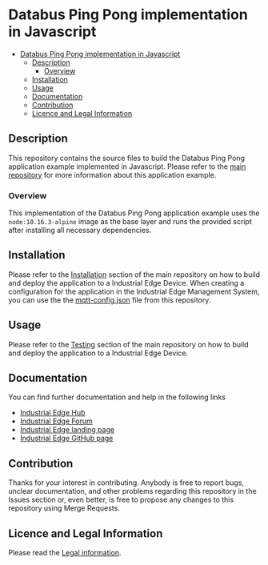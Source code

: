 # Databus Ping Pong implementation in Javascript



- [Databus Ping Pong implementation in Javascript](#databus-ping-pong-implementation-in-javascript)
  * [Description](#description)
    + [Overview](#overview)
  * [Installation](#installation)
  * [Usage](#usage)
  * [Documentation](#documentation)
  * [Contribution](#contribution)
  * [Licence and Legal Information](#licence-and-legal-information)

## Description
This repository contains the source files to build the Databus Ping Pong application example implemented in Javascript. Please refer to the [main repository](https://github.com/industrial-edge/pingpong-python) for more information about this application example.

### Overview

This implementation of the Databus Ping Pong application example uses the ``node:10.16.3-alpine`` image as the base layer and runs the provided script after installing all necessary dependencies.


## Installation

Please refer to the [Installation](https://github.com/industrial-edge/pingpong-python/blob/main/docs/Installation.md) section of the main repository on how to build and deploy the application to a Industrial Edge Device.
When creating a configuration for the application in the Industrial Edge Management System, you can use the the [mqtt-config.json](cfg-data/mqtt-config.json) file from this repository.

## Usage

Please refer to the [Testing](https://github.com/industrial-edge/pingpong-python/blob/main/docs/Installation.md#testing-the-application-using-simatic-flow-creator) section of the main repository on how to build and deploy the application to a Industrial Edge Device.

## Documentation

  
You can find further documentation and help in the following links
  - [Industrial Edge Hub](https://iehub.eu1.edge.siemens.cloud/#/documentation)
  - [Industrial Edge Forum](https://www.siemens.com/industrial-edge-forum)
  - [Industrial Edge landing page](https://new.siemens.com/global/en/products/automation/topic-areas/industrial-edge/simatic-edge.html)
  - [Industrial Edge GitHub page](https://github.com/industrial-edge)
  
## Contribution

Thanks for your interest in contributing. Anybody is free to report bugs, unclear documentation, and other problems regarding this repository in the Issues section or, even better, is free to propose any changes to this repository using Merge Requests.

## Licence and Legal Information

Please read the [Legal information](LICENSE.md).
